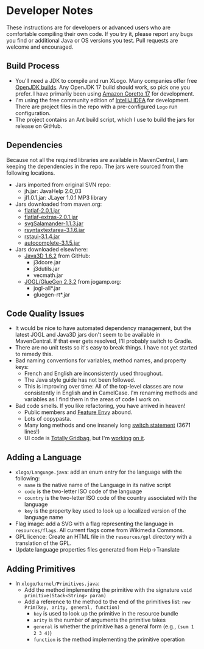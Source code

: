 # Developer Notes

These instructions are for developers or advanced users who are comfortable compiling their own code. If you try it, please report any bugs you find or additional Java or OS versions you test. Pull requests are welcome and encouraged.

## Build Process

- You'll need a JDK to compile and run XLogo. Many companies offer free [OpenJDK builds](https://sdkman.io/jdks). Any OpenJDK 17 build should work, so pick one you prefer.  I have primarily been using [Amazon Coretto 17](https://aws.amazon.com/corretto) for development.
- I'm using the free community edition of [IntelliJ IDEA](https://www.jetbrains.com/idea/download/) for development. There are project files in the repo with a pre-configured `Logo` run configuration.
- The project contains an Ant build script, which I use to build the jars for release on GitHub. 

## Dependencies

Because not all the required libraries are available in MavenCentral, I am keeping the dependencies in the repo.  The jars were sourced from the following locations.
  - Jars imported from original SVN repo:
    - jh.jar: JavaHelp 2.0_03
    - jl1.0.1.jar: JLayer 1.0.1 MP3 library
  - Jars downloaded from maven.org:
    - [flatlaf-2.0.1.jar](https://search.maven.org/artifact/com.formdev/flatlaf/2.0.1/jar)
    - [flatlaf-extras-2.0.1.jar](https://search.maven.org/artifact/com.formdev/flatlaf-extras/2.0.1/jar)
    - [svgSalamander-1.1.3.jar](https://search.maven.org/artifact/com.formdev/svgSalamander/1.1.3/jar)
    - [rsyntaxtextarea-3.1.6.jar](https://search.maven.org/artifact/com.fifesoft/rsyntaxtextarea/3.1.6/jar)
    - [rstaui-3.1.4.jar](https://search.maven.org/artifact/com.fifesoft/rstaui/3.1.4/jar)
    - [autocomplete-3.1.5.jar](https://search.maven.org/artifact/com.fifesoft/autocomplete/3.1.5/jar)
  - Jars downloaded elsewhere:
    - [Java3D 1.6.2](https://github.com/hharrison/java3d-core/releases/tag/1.6.2) from GitHub:
      - j3dcore.jar
      - j3dutils.jar
      - vecmath.jar
    - [JOGL/GlueGen 2.3.2](https://jogamp.org/deployment/v2.3.2/jar/) from jogamp.org:
      - jogl-all*.jar
      - gluegen-rt*.jar

## Code Quality Issues

- It would be nice to have automated dependency management, but the latest JOGL and Java3D jars don't seem to be available in MavenCentral.  If that ever gets resolved, I'll probably switch to Gradle.
- There are no unit tests so it's easy to break things.  I have not yet started to remedy this.
- Bad naming conventions for variables, method names, and property keys:
  - French and English are inconsistently used throughout.
  - The Java style guide has not been followed. 
  - This is improving over time: All of the top-level classes are now consistently in English and in CamelCase. I'm renaming methods and variables as I find them in the areas of code I work on.
- Bad code smells. If you like refactoring, you have arrived in heaven!
  - Public members and [Feature Envy](https://refactoring.guru/smells/feature-envy) abound.
  - Lots of copypasta.
  - Many long methods and one insanely long [switch statement](https://github.com/jblang/xlogo/blob/main/src/xlogo/kernel/LaunchPrimitive.java#L152-L3823) (3671 lines!)
  - UI code is [Totally Gridbag](https://www.youtube.com/watch?v=UuLaxbFKAcc), but I'm [working](https://github.com/jblang/xlogo/blob/main/src/xlogo/gui/preferences/EditorPanel.java#L230-L250) [on it](https://github.com/jblang/xlogo/blob/main/src/xlogo/utils/GridBagPanel.java).

## Adding a Language
- `xlogo/Language.java`: add an enum entry for the language with the following:
  - `name` is the native name of the Language in its native script
  - `code` is the two-letter ISO code of the language
  - `country` is the two-letter ISO code of the country associated with the language
  - `key` is the property key used to look up a localized version of the language name
- Flag image: add a SVG with a flag representing the language in `resources/flags`. All current flags come from Wikimedia Commons.
- GPL licence: Create an HTML file in the `resources/gpl` directory with a translation of the GPL.
- Update language properties files generated from Help->Translate

## Adding Primitives
- In `xlogo/kernel/Primitives.java`: 
  - Add the method implementing the primitive with the signature `void primitive(Stack<String> param)`
  - Add a reference to the method to the end of the primitives list: `new Prim(key, arity, general, function)`
    - `key` is used to look up the primitive in the resource bundle
    - `arity` is the number of arguments the primitive takes
    - `general` is whether the primitive has a general form (e.g., `(sum 1 2 3 4)`)
    - `function` is the method implementing the primitive operation